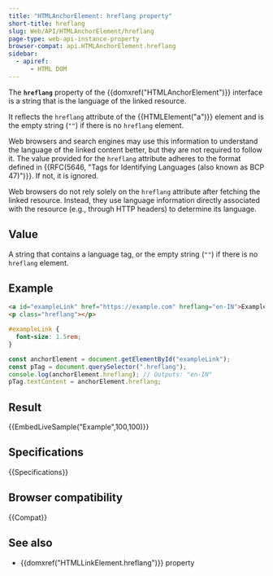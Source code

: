 ```yaml
---
title: "HTMLAnchorElement: hreflang property"
short-title: hreflang
slug: Web/API/HTMLAnchorElement/hreflang
page-type: web-api-instance-property
browser-compat: api.HTMLAnchorElement.hreflang
sidebar:
  - apiref:
      - HTML DOM
---
```


The **`hreflang`** property of the {{domxref("HTMLAnchorElement")}} interface is a string that is the language of the linked resource.

It reflects the `hreflang` attribute of the {{HTMLElement("a")}} element and is the empty string (`""`) if there is no `hreflang` element.

Web browsers and search engines may use this information to understand the language of the linked content better, but they are not required to follow it. The value provided for the `hreflang` attribute adheres to the format defined in {{RFC(5646, "Tags for Identifying Languages (also known as BCP 47)")}}. If not, it is ignored.

Web browsers do not rely solely on the `hreflang` attribute after fetching the linked resource. Instead, they use language information directly associated with the resource (e.g., through HTTP headers) to determine its language.

## Value

A string that contains a language tag, or the empty string (`""`) if there is no `hreflang` element.

## Example

```html
<a id="exampleLink" href="https://example.com" hreflang="en-IN">Example Link</a>
<p class="hreflang"></p>
```

```css
#exampleLink {
  font-size: 1.5rem;
}
```

```js
const anchorElement = document.getElementById("exampleLink");
const pTag = document.querySelector(".hreflang");
console.log(anchorElement.hreflang); // Outputs: "en-IN"
pTag.textContent = anchorElement.hreflang;
```

## Result

{{EmbedLiveSample("Example",100,100)}}

## Specifications

{{Specifications}}

## Browser compatibility

{{Compat}}

## See also

- {{domxref("HTMLLinkElement.hreflang")}} property
